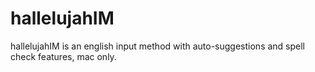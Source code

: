 hallelujahIM
============

hallelujahIM is  an english input method with auto-suggestions and spell check features, mac only.
